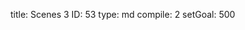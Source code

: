 title:          Scenes 3
ID:             53
type:           md
compile:        2
setGoal:        500


